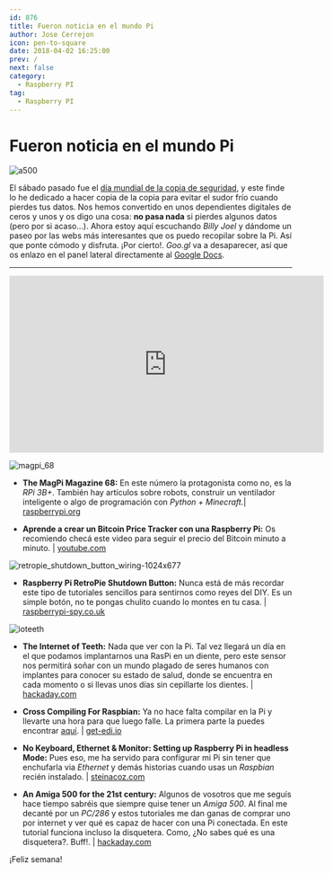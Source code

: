 ```yaml
---
id: 876
title: Fueron noticia en el mundo Pi
author: Jose Cerrejon
icon: pen-to-square
date: 2018-04-02 16:25:00
prev: /
next: false
category:
  - Raspberry PI
tag:
  - Raspberry PI
---
```


# Fueron noticia en el mundo Pi

![a500](/images/2018/04/a500.png)

El sábado pasado fue el [día mundial de la copia de seguridad](http://www.worldbackupday.com/), y este finde lo he dedicado a hacer copia de la copia para evitar el sudor frío cuando pierdes tus datos. Nos hemos convertido en unos dependientes digitales de ceros y unos y os digo una cosa: **no pasa nada** si pierdes algunos datos (pero por si acaso...). Ahora estoy aquí escuchando *Billy Joel* y dándome un paseo por las webs más interesantes que os puedo recopilar sobre la Pi. Así que ponte cómodo y disfruta. ¡Por cierto!. *Goo.gl* va a desaparecer, así que os enlazo en el panel lateral directamente al [Google Docs](https://docs.google.com/document/d/1eVrAzW4VwIX302o7m4w9TKOzBfJLxRLjbpS1zT0hX4Y/).

- - -
<iframe width="560" height="315" src="https://www.youtube.com/embed/aPL9G0Fcw5s?rel=0" frameborder="0" allow="autoplay; encrypted-media" allowfullscreen></iframe>

![magpi_68](/images/2018/04/magpi_68.png)

* **The MagPi Magazine 68:** En este número la protagonista como no, es la *RPi 3B+*. También hay artículos sobre robots, construir un ventilador inteligente o algo de programación con *Python + Minecraft*.| [raspberrypi.org](https://www.raspberrypi.org/magpi/issues/68/)

* **Aprende a crear un Bitcoin Price Tracker con una Raspberry Pi:** Os recomiendo checá este video para seguir el precio del Bitcoin minuto a minuto.  | [youtube.com](https://www.youtube.com/watch?v=udp6S5Tu9K0)

![retropie_shutdown_button_wiring-1024x677](/images/2018/04/retropie_shutdown_button_wiring-1024x677.png)

* **Raspberry Pi RetroPie Shutdown Button:** Nunca está de más recordar este tipo de tutoriales sencillos para sentirnos como reyes del DIY. Es un simple botón, no te pongas chulito cuando lo montes en tu casa. | [raspberrypi-spy.co.uk](https://www.raspberrypi-spy.co.uk/2018/03/raspberry-pi-retropie-shutdown-button/)

![ioteeth](/images/2018/04/ioteeth.png)

* **The Internet of Teeth:** Nada que ver con la Pi. Tal vez llegará un día en el que podamos implantarnos una RasPi en un diente, pero este sensor nos permitirá soñar con un mundo plagado de seres humanos con implantes para conocer su estado de salud, donde se encuentra en cada momento o si llevas unos días sin cepillarte los dientes. | [hackaday.com](https://hackaday.com/2018/04/01/the-iot-internet-of-teeth/)

* **Cross Compiling For Raspbian:** Ya no hace falta compilar en la Pi y llevarte una hora para que luego falle. La primera parte la puedes encontrar [aquí](http://www.get-edi.io/Compiling-for-Embedded-Debian-Target-Systems/). | [get-edi.io](http://www.get-edi.io/Cross-Compiling-for-Raspbian/)

* **No Keyboard, Ethernet & Monitor: Setting up Raspberry Pi in headless Mode:** Pues eso, me ha servido para configurar mi Pi sin tener que enchufarla via *Ethernet* y demás historias cuando usas un *Raspbian* recién instalado. | [steinacoz.com](https://steinacoz.com/keyboard-ethernet-monitor-setting-up-raspberry-pi-headless-mode/)

* **An Amiga 500 for the 21st century:** Algunos de vosotros que me seguís hace tiempo sabréis que siempre quise tener un *Amiga 500*. Al final me decanté por un *PC/286* y estos tutoriales me dan ganas de comprar uno por internet y ver qué es capaz de hacer con una Pi conectada. En este tutorial funciona incluso la disquetera. Como, ¿No sabes qué es una disquetera?. Buff!. | [hackaday.com](https://hackaday.com/2018/03/25/an-amiga-500-for-the-21st-century/)





¡Feliz semana!